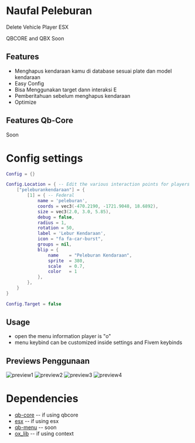 # Naufal Peleburan
Delete Vehicle Player ESX

QBCORE and QBX Soon

## Features

- Menghapus kendaraan kamu di database sesuai plate dan model kendaraan
- Easy Config
- Bisa Menggunakan target dann interaksi E
- Pemberitahuan sebelum menghapus kendaraan
- Optimize

## Features Qb-Core
Soon

# Config settings
```lua
Config = {}

Config.Location = { -- Edit the various interaction points for players or create new ones
	["peleburankendaraan"] = {
		[1] = { -- Federal
            name = 'peleburan',
            coords = vec3(-470.2190, -1721.9048, 18.6892),
            size = vec3(2.0, 3.0, 5.85),
            debug = false,
            radius = 1,
            rotation = 50,
            label = 'Lebur Kendaraan',
            icon = "fa fa-car-burst",
			groups = nil,
            blip = {
                name    = "Peleburan Kendaraan",
                sprite  = 380,
                scale   = 0.7,
                color   = 1
            },
        },
    }
}

Config.Target = false

```

## Usage

- open the menu information player is "o"
- menu keybind can be customized inside settings and Fivem keybinds

## Previews Penggunaan

![preview1](https://r2.fivemanage.com/WX5Hv6yMgODTgG2WF6rml/1.png)
![preview2](https://r2.fivemanage.com/WX5Hv6yMgODTgG2WF6rml/2.png)
![preview3](https://r2.fivemanage.com/WX5Hv6yMgODTgG2WF6rml/3.png)
![preview4](https://r2.fivemanage.com/WX5Hv6yMgODTgG2WF6rml/4.png)

# Dependencies

- [qb-core](https://github.com/qbcore-framework/qb-core) -- if using qbcore
- [esx](https://github.com/esx-framework/esx_core) -- if using esx
- [qb-menu](https://github.com/qbcore-framework/qb-menu) -- soon
- [ox_lib](https://github.com/overextended/ox_lib) -- if using context
